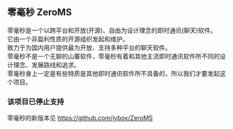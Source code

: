 ## 零毫秒 ZeroMS

零毫秒是一个以跨平台和开放(开源)、自由为设计理念的即时通讯(聊天)软件。    
它由一个非盈利性质的开源组织发起和维护。    
致力于为国内用户提供最为开放、支持多种平台的聊天软件。    
零毫秒不是一个无聊的山寨软件，零毫秒有着和其他主流即时通讯软件所不同的设计理念、发展路线和追求。    
零毫秒身上一定是有些特质是其他即时通讯软件所不具备的，所以我们才要发起这个项目。  

### 该项目已停止支持
零毫秒的新版本见 <https://github.com/jybox/ZeroMS>
